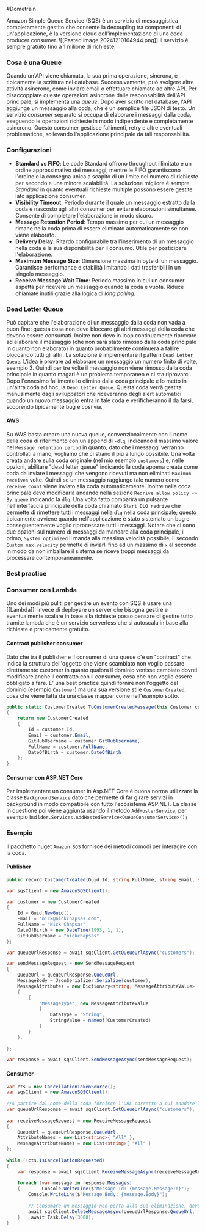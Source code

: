 #Dometrain 

Amazon Simple Queue Service (SQS) è un servizio di messaggistica completamente gestito che consente la decoupling tra componenti di un'applicazione, è la versione cloud dell'implementazione di una coda producer consumer.
![[Pasted image 20241210164944.png]]
Il servizio è sempre gratuito fino a 1 milione di richieste.

### Cosa è una Queue
Quando un'API viene chiamata, la sua prima operazione, sincrona, è tipicamente la scrittura nel database. Successivamente, può svolgere altre attività asincrone, come inviare email o effettuare chiamate ad altre API.
Per disaccoppiare queste operazioni asincrone dalle responsabilità dell'API principale, si implementa una _queue_. Dopo aver scritto nel database, l'API aggiunge un messaggio alla coda, che è un semplice file JSON di testo.
Un servizio _consumer_ separato si occupa di elaborare i messaggi dalla coda, eseguendo le operazioni richieste in modo indipendente e completamente asincrono. Questo consumer gestisce fallimenti, retry e altre eventuali problematiche, sollevando l'applicazione principale da tali responsabilità.

### Configurazioni
- **Standard vs FIFO**: Le code Standard offrono throughput illimitato e un ordine approssimativo dei messaggi, mentre le FIFO garantiscono l'ordine e la consegna unica a scapito di un limite nel numero di richieste per secondo e una minore scalabilità. La soluzione migliore è sempre *Standard* in quanto eventuali richieste multiple possono essere gestite lato applicazione consumer.
- **Visibility Timeout**: Periodo durante il quale un messaggio estratto dalla coda è nascosto agli altri consumer per evitare elaborazioni simultanee. Consente di completare l'elaborazione in modo sicuro.    
- **Message Retention Period**: Tempo massimo per cui un messaggio rimane nella coda prima di essere eliminato automaticamente se non viene elaborato.    
- **Delivery Delay**: Ritardo configurabile tra l'inserimento di un messaggio nella coda e la sua disponibilità per il consumo. Utile per posticipare l'elaborazione.    
- **Maximum Message Size**: Dimensione massima in byte di un messaggio. Garantisce performance e stabilità limitando i dati trasferibili in un singolo messaggio.    
- **Receive Message Wait Time**: Periodo massimo in cui un consumer aspetta per ricevere un messaggio quando la coda è vuota. Riduce chiamate inutili grazie alla logica di _long polling_.

### Dead Letter Queue
Può capitare che l'elaborazione di un messaggio dalla coda non vada a buon fine: questa cosa non deve bloccare gli altri messaggi della coda che devono essere consumati. Inoltre non devo in loop continuamente riprovare ad elaborare il messaggio (che non sarà stato rimosso dalla coda principale in quanto non elaborato) in quanto probabilmente continuerà a fallire bloccando tutti gli altri.
La soluzione è implementare il pattern `Dead Letter Queue`.
L'idea è provare ad elaborare un messaggio un numero finito di volte, esempio 3. Quindi per tre volte il messaggio non viene rimosso dalla coda principale in quanto magari è un problema temporaneo e ci sta riprovarci.
Dopo l'ennesimo fallimento lo elimino dalla coda principale e lo metto in un'altra coda ad hoc, la `Dead Letter Queue`.
Questa coda verrà gestita manualmente dagli sviluppatori che riceveranno degli alert automatici quando un nuovo messaggio entra in tale coda e verificheranno il da farsi, scoprendo tipicamente bug e così via.

#### AWS

Su AWS basta creare una nuova queue, convenzionalmente con il nome della coda di riferimento con un append di `-dlq`, indicando il massimo valore nel `Message retention period` in quanto, dato che i messaggi verranno controllati a mano, vogliamo che ci stiano il più a lungo possibile.
Una volta creata andare sulla coda originale (nel mio esempio `customers`) e, nelle opzioni, abilitare "dead letter queue" indicando la coda appena creata come coda da inviare i messaggi che vengono ricevuti ma non eliminati `Maximum receives` volte.
Quindi se un messaggio raggiunge tale numero come `receive count` viene inviato alla coda automaticamente.
Inoltre nella coda principale devo modificarla andando nella sezione `Redrive allow policy -> By queue` indicando la `dlq`.
Una volta fatto comparirà un pulsante nell'interfaccia principale della coda chiamato `Start DLQ redrive` che permette di rimettere tutti i messaggi nella `dlq` nella coda principale; questo tipicamente avviene quando nell'applicazione è stato sistemato un bug e conseguentemente voglio riprocessare tutti i messaggi.
Notare che ci sono due opzioni sul numero di messaggi da mandare alla coda principale, il primo, `System optimized` li manda alla massima velocità possibile, il secondo `Custom max velocity` permette di inviarli fino ad un massimo di `x` al secondo in modo da non imballare il sistema se riceve troppi messaggi da processare contemporaneamente.

### Best practice

### Consumer con Lambda
Uno dei modi più puliti per gestire un evento con SQS è usare una [[Lambda]]: invece di deployare un server che bisogna gestire e eventualmente scalare in base alla richieste posso pensare di gestire tutto tramite lambda che è un servizio serverless che si autoscala in base alla richieste e praticamente gratuito.
#### Contract publisher consumer
Dato che tra il publisher e il consumer di una queue c'è un "contract" che indica la struttura  dell'oggetto che viene scambiato non voglio passare direttamente customer in quanto qualora il dominio venisse cambiato dovrei modificare anche il contratto con il consumer, cosa che non voglio essere obbligato a fare.
E' una best practice quindi fornire non l'oggetto del dominio (esempio `Customer`) ma una sua versione stile `CustomerCreated`, cosa che viene fatta da una classe mapper come nell'esempio sotto.
```csharp
public static CustomerCreated ToCustomerCreatedMessage(this Customer customer)  
{  
    return new CustomerCreated  
    {  
        Id = customer.Id,  
        Email = customer.Email,  
        GitHubUsername = customer.GitHubUsername,  
        FullName = customer.FullName,  
        DateOfBirth = customer.DateOfBirth  
    };  
}
```
#### Consumer con ASP.NET Core
Per implementare un consumer in Asp.NET Core è buona norma utilizzare la classe `BackgroundService` dato che permette di far girare servizi in background in modo compatibile con tutto l'ecosistema ASP.NET.
La classe in questione poi viene aggiunta usando il metodo `AddHosterService`, per esempio `builder.Services.AddHostedService<QueueConsumerService>();`

### Esempio
Il pacchetto nuget `Amazon.SQS` fornisce dei metodi comodi per interagire con la coda.
#### Publisher
```csharp
public record CustomerCreated(Guid Id, string FullName, string Email, string GitHubUsername, DateTime DateOfBirth);

var sqsClient = new AmazonSQSClient();

var customer = new CustomerCreated
{
    Id = Guid.NewGuid(),
    Email = "nick@nickchapsas.com",
    FullName = "Nick Chapsas",
    DateOfBirth = new DateTime(1993, 1, 1),
    GitHubUsername = "nickchapsas"
};

var queueUrlResponse = await sqsClient.GetQueueUrlAsync("customers");

var sendMessageRequest = new SendMessageRequest
{
    QueueUrl = queueUrlResponse.QueueUrl,
    MessageBody = JsonSerializer.Serialize(customer),
    MessageAttributes = new Dictionary<string, MessageAttributeValue>
    {
        {
            "MessageType", new MessageAttributeValue
            {
                DataType = "String",
                StringValue = nameof(CustomerCreated)
            }
        }
    },
    
};

var response = await sqsClient.SendMessageAsync(sendMessageRequest);
```
#### Consumer
```csharp
var cts = new CancellationTokenSource();  
var sqsClient = new AmazonSQSClient();  
  
//A partire dal nome della coda fornisce l'URL corretto a cui mandare le richieste  
var queueUrlResponse = await sqsClient.GetQueueUrlAsync("customers");  
  
var receiveMessageRequest = new ReceiveMessageRequest  
{  
    QueueUrl = queueUrlResponse.QueueUrl,  
    AttributeNames = new List<string>{ "All" },  
    MessageAttributeNames = new List<string>{ "All" }  
};  
  
while (!cts.IsCancellationRequested)  
{  
    var response = await sqsClient.ReceiveMessageAsync(receiveMessageRequest, cts.Token);  
  
    foreach (var message in response.Messages)  
    {        Console.WriteLine($"Message Id: {message.MessageId}");  
        Console.WriteLine($"Message Body: {message.Body}");  
  
        // Consumare un messaggio non porta alla sua eliminazione, devo comunicarlo esplicitamente  
        await sqsClient.DeleteMessageAsync(queueUrlResponse.QueueUrl, message.ReceiptHandle);  
    }    await Task.Delay(3000);  
}
```
